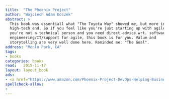 ```yaml
---
title:  "The Phoenix Project"
author: "Wojciech Adam Koszek"
abstract: >
  This book was essentiall what "The Toyota Way" showed me, but more in the
  high-tech end. So if you feel like you're just starting up with agile or
  you're not a technical person and you need direct advice wrt. software
  engineering/IT/support for agile, this book is for you. Value and
  storytelling are very well done here. Reminded me: "The Goal".
address: "Menlo Park, CA"
tags:
- books
categories: books
read:	2015-11-17
layout: layout_book
ads:
- <a href="https://www.amazon.com/Phoenix-Project-DevOps-Helping-Business/dp/0988262509/ref=as_li_ss_il?s=books&ie=UTF8&qid=1466061409&sr=1-1&keywords=the+phoenix+project&linkCode=li2&tag=wojcadamkoszh-20&linkId=955a3003f095e0fd18bd02dd19211cd4" target="_blank"><img border="0" src="//ws-na.amazon-adsystem.com/widgets/q?_encoding=UTF8&ASIN=0988262509&Format=_SL160_&ID=AsinImage&MarketPlace=US&ServiceVersion=20070822&WS=1&tag=wojcadamkoszh-20" ></a><img src="//ir-na.amazon-adsystem.com/e/ir?t=wojcadamkoszh-20&l=li2&o=1&a=0988262509" width="1" height="1" border="0" alt="" style="border:none !important; margin:0px !important;" />
spellcheck-allow:
- 
---
```


